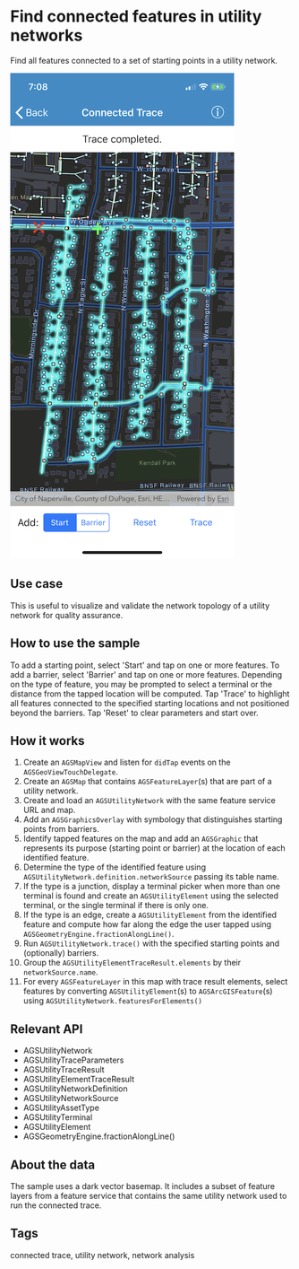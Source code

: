 # Find connected features in utility networks

Find all features connected to a set of starting points in a utility network.

![](image1.png)

## Use case

This is useful to visualize and validate the network topology of a utility network for quality assurance. 

## How to use the sample

To add a starting point, select 'Start' and tap on one or more features. To add a barrier, select 'Barrier' and tap on one or more features. Depending on the type of feature, you may be prompted to select a terminal or the distance from the tapped location will be computed. Tap 'Trace' to highlight all features connected to the specified starting locations and not positioned beyond the barriers. Tap 'Reset' to clear parameters and start over.

## How it works

1. Create an `AGSMapView` and listen for `didTap` events on the `AGSGeoViewTouchDelegate`.
2. Create an `AGSMap` that contains `AGSFeatureLayer`(s) that are part of a utility network.
3. Create and load an `AGSUtilityNetwork` with the same feature service URL and map.
4. Add an `AGSGraphicsOverlay` with symbology that distinguishes starting points from barriers.
5. Identify tapped features on the map and add an `AGSGraphic` that represents its purpose (starting point or barrier) at the location of each identified feature.
6. Determine the type of the identified feature using `AGSUtilityNetwork.definition.networkSource` passing its table name.
7. If the type is a junction, display a terminal picker when more than one terminal is found and create an `AGSUtilityElement` using the selected terminal, or the single terminal if there is only one.
8. If the type is an edge, create a `AGSUtilityElement` from the identified feature and compute how far along the edge the user tapped using `AGSGeometryEngine.fractionAlongLine()`.
9. Run `AGSUtilityNetwork.trace()` with the specified starting points and (optionally) barriers.
10. Group the `AGSUtilityElementTraceResult.elements` by their `networkSource.name`.
11. For every `AGSFeatureLayer` in this map with trace result elements, select features by converting `AGSUtilityElement`(s) to `AGSArcGISFeature`(s) using `AGSUtilityNetwork.featuresForElements()`

## Relevant API

* AGSUtilityNetwork
* AGSUtilityTraceParameters
* AGSUtilityTraceResult
* AGSUtilityElementTraceResult
* AGSUtilityNetworkDefinition
* AGSUtilityNetworkSource
* AGSUtilityAssetType
* AGSUtilityTerminal
* AGSUtilityElement
* AGSGeometryEngine.fractionAlongLine()

## About the data

The sample uses a dark vector basemap. It includes a subset of feature layers from a feature service that contains the same utility network used to run the connected trace.

## Tags

connected trace, utility network, network analysis